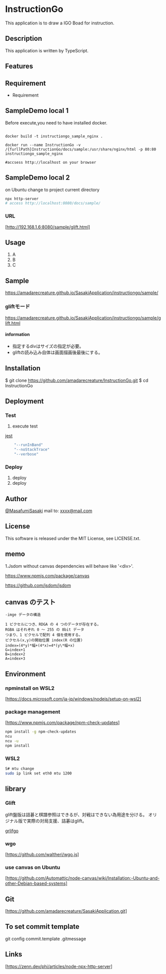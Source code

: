 # InstructionGo

This application is to draw a IGO Boad for instruction.

## Description

This application is written by TypeScript.

## Features

## Requirement

- Requirement

## SampleDemo local 1

Before execute,you need to have installed docker.

```docker

docker build -t instructiongo_sample_nginx .

docker run --name InstructionGo -v /{furllPath}InstructionGo/docs/sample:/usr/share/nginx/html -p 80:80 instructiongo_sample_nginx

#accsess http://localhost on your browser

```

## SampleDemo local 2

on Ubuntu
change to project current directory

``` bash
npx http-server
# access http://localhost:8080/docs/sample/

```

### URL

[http://192.168.1.6:8080/sample/glift.html]

## Usage

1. A
2. B
3. C

## Sample

<https://amadarecreature.github.io/SasakiApplication/instructiongo/sample/>

### gliftモード

<https://amadarecreature.github.io/SasakiApplication/instructiongo/sample/glift.html>

#### information

- 指定するdivはサイズの指定が必要。
- gliftの読み込み自体は画面描画後最後にする。

## Installation

$ git clone <https://github.com/amadarecreature/InstructionGo.git>
$ cd InstructionGo

## Deployment

### Test

1. execute test

[jest](https://jestjs.io/docs/ja/cli)

``` bash
    "--runInBand"
    "--noStackTrace"
    "--verbose"
```

### Deploy

1. deploy
2. deploy

## Author

[@MasafumiSasaki](https://twitter.com/)
mail to: xxxx@mail.com

## License

This software is released under the MIT License, see LICENSE.txt.

## memo

1.Jsdom without canvas dependencies will behave like '\<div\>'.

<https://www.npmjs.com/package/canvas>

<https://github.com/jsdom/jsdom>

## canvas のテスト

``` text
-imge データの構造

1 ピクセルにつき、RDGA の 4 つのデータが存在する。
RGBA はそれぞれ 0 ～ 255 の 8bit データ
つまり、1 ピクセルで配列 4 個を使用する。
ピクセル(x,y)の開始位置 index(R の位置)
index=(4*y)*幅+(4*x)=4*(y\*幅+x)
G=index+1
B=index+2
A=index+3

```

## Environment

### npminstall on WSL2

[https://docs.microsoft.com/ja-jp/windows/nodejs/setup-on-wsl2]

### package management

[https://www.npmjs.com/package/npm-check-updates]

``` bash
npm install -g npm-check-updates
ncu
ncu -u
npm install
```

### WSL2

``` bash
S# mtu change
sudo ip link set eth0 mtu 1200
```

## library

### Glift

glift盤版は詰碁と棋譜参照はできるが、対戦はできない為用途を分ける。
オリジナル版で実際の対局支援、詰碁はglift。

[grlifgo](http://www.gliftgo.com/)

### wgo

[https://github.com/waltheri/wgo.js]

### use canvas on Ubuntu

[https://github.com/Automattic/node-canvas/wiki/Installation:-Ubuntu-and-other-Debian-based-systems]

## Git

[https://github.com/amadarecreature/SasakiApplication.git]

## To set commit template

git config commit.template .gitmessage

## Links

[https://zenn.dev/phi/articles/node-npx-http-server]

